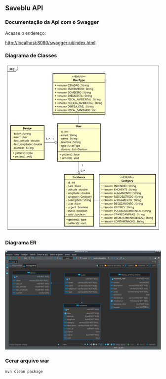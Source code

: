 ## Saveblu API

### Documentação da Api com o Swagger

Acesse o endereço:

[http://localhost:8080/swagger-ui/index.html](http://localhost:8080/swagger-ui/index.html)

### Diagrama de Classes

![Diagrama de Classes](./documentation/Class%20Diagram.png)

### Diagrama ER

![Diagrama ER](./documentation/DiagramaER.png)

### Gerar arquivo war

```
mvn clean package
```

